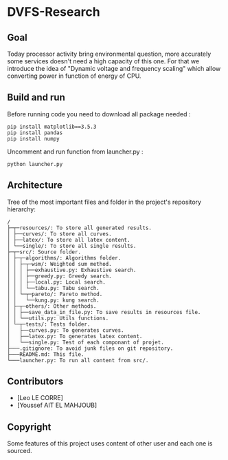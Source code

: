 # DVFS-Research

## Goal

Today processor activity bring environmental question, more accurately some services doesn't need a high capacity of
this one. For that we introduce the idea of "Dynamic voltage and frequency scaling" which allow converting power in 
function of energy of CPU. 

## Build and run

Before running code you need to download all package needed :

    pip install matplotlib==3.5.3
    pip install pandas
    pip install numpy

Uncomment and run function from launcher.py : 

    python launcher.py

## Architecture

Tree of the most important files and folder in the project's repository hierarchy:

```
/
├─┬─resources/: To store all generated results.
│ ├──curves/: To store all curves.
│ ├──latex/: To store all latex content.
│ └──single/: To store all single results.
├─┬─src/: Source folder.
│ ├─┬─algorithms/: Algorithms folder.
│ │ ├─┬─wsm/: Weighted sum method.
│ │ │ ├──exhaustive.py: Exhaustive search.
│ │ │ ├──greedy.py: Greedy search.
│ │ │ ├──local.py: Local search.
│ │ │ └──tabu.py: Tabu search. 
│ │ └─┬─pareto/: Pareto method.
│ │   └──kung.py: kung search.
│ ├─┬─others/: Other methods.
│ │ ├──save_data_in_file.py: To save results in resources file.
│ │ └──utils.py: Utils functions.
│ └─┬─tests/: Tests folder.
│   ├──curves.py: To generates curves.
│   ├──latex.py: To generates latex content.
│   └──single.py: Test of each componant of projet.
├───.gitignore: To avoid junk files on git repository. 
├───README.md: This file.
└───launcher.py: To run all content from src/.
```

##  Contributors

- [Leo LE CORRE]
- [Youssef AIT EL MAHJOUB]

## Copyright

Some features of this project uses content of other user and each one is sourced. 

